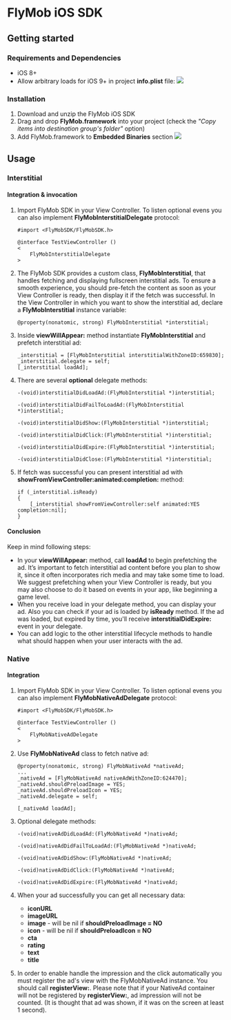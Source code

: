 # FlyMob iOS SDK

## Getting started
### Requirements and Dependencies
* iOS 8+
* Allow arbitrary loads for iOS 9+ in project **info.plist** file:
![](https://cloud.githubusercontent.com/assets/1261116/16084221/051bb8a6-3329-11e6-998b-c62ff5239e57.png)

### Installation
1. Download and unzip the FlyMob iOS SDK
2. Drag and drop **FlyMob.framework** into your project (check the *"Copy items into destination group's folder"* option)
3. Add FlyMob.framework to **Embedded Binaries** section
![](https://cloud.githubusercontent.com/assets/1261116/16084222/06ee55a8-3329-11e6-9815-68039e73d52f.png)


## Usage
### Interstitial
#### Integration & invocation
1. Import FlyMob SDK in your View Controller. To listen optional evens you can also implement **FlyMobInterstitialDelegate** protocol:

    ```objc
    #import <FlyMobSDK/FlyMobSDK.h>
    
    @interface TestViewController ()
    <
        FlyMobInterstitialDelegate
    >
    ```
2. The FlyMob SDK provides a custom class, **FlyMobInterstitial**, that handles fetching and displaying fullscreen interstitial ads. To ensure a smooth experience, you should pre-fetch the content as soon as your View Controller is ready, then display it if the fetch was successful. In the View Controller in which you want to show the interstitial ad, declare a **FlyMobInterstitial** instance variable:

    ```objc
    @property(nonatomic, strong) FlyMobInterstitial *interstitial;
    ```
3. Inside **viewWillAppear:** method instantiate **FlyMobInterstitial** and prefetch interstitial ad:

    ```objc
    _interstitial = [FlyMobInterstitial interstitialWithZoneID:659830];
    _interstitial.delegate = self;
    [_interstitial loadAd];
    ```
4. There are several **optional** delegate methods:

    ```objc
    -(void)interstitialDidLoadAd:(FlyMobInterstitial *)interstitial;
        
    -(void)interstitialDidFailToLoadAd:(FlyMobInterstitial *)interstitial;
     
    -(void)interstitialDidShow:(FlyMobInterstitial *)interstitial;
     
    -(void)interstitialDidClick:(FlyMobInterstitial *)interstitial;
     
    -(void)interstitialDidExpire:(FlyMobInterstitial *)interstitial;
     
    -(void)interstitialDidClose:(FlyMobInterstitial *)interstitial;
    ```
5. If fetch was successful you can present interstitial ad with **showFromViewController:animated:completion:** method:

    ```objc
    if (_interstitial.isReady)
    {
        [_interstitial showFromViewController:self animated:YES completion:nil];
    }
    ```

#### Conclusion
Keep in mind following steps:
* In your **viewWillAppear:** method, call **loadAd** to begin prefetching the ad. It’s important to fetch interstitial ad content before you plan to show it, since it often incorporates rich media and may take some time to load. We suggest prefetching when your View Controller is ready, but you may also choose to do it based on events in your app, like beginning a game level.
* When you receive load in your delegate method, you can display your ad. Also you can check if your ad is loaded by **isReady** method. If the ad was loaded, but expired by time, you'll receive **interstitialDidExpire:** event in your delegate.
* You can add logic to the other interstitial lifecycle methods to handle what should happen when your user interacts with the ad.

### Native
#### Integration
1. Import FlyMob SDK in your View Controller. To listen optional evens you can also implement **FlyMobNativeAdDelegate** protocol:

    ```objc
    #import <FlyMobSDK/FlyMobSDK.h>
        
    @interface TestViewController ()
    <
        FlyMobNativeAdDelegate
    >
    ```
2. Use **FlyMobNativeAd** class to fetch native ad:

    ```objc
    @property(nonatomic, strong) FlyMobNativeAd *nativeAd;
    ...
    _nativeAd = [FlyMobNativeAd nativeAdWithZoneID:624470];
    _nativeAd.shouldPreloadImage = YES;
    _nativeAd.shouldPreloadIcon = YES;
    _nativeAd.delegate = self;
        
    [_nativeAd loadAd];
    ```
3. Optional delegate methods:

    ```objc
    -(void)nativeAdDidLoadAd:(FlyMobNativeAd *)nativeAd;
        
    -(void)nativeAdDidFailToLoadAd:(FlyMobNativeAd *)nativeAd;
        
    -(void)nativeAdDidShow:(FlyMobNativeAd *)nativeAd;
        
    -(void)nativeAdDidClick:(FlyMobNativeAd *)nativeAd;
        
    -(void)nativeAdDidExpire:(FlyMobNativeAd *)nativeAd;
    ```
4. When your ad successfully you can get all necessary data:

    * **iconURL**
    * **imageURL**
    * **image** - will be nil if **shouldPreloadImage = NO** 
    * **icon** - will be nil if **shouldPreloadIcon = NO** 
    * **cta**
    * **rating**
    * **text**
    * **title**
5. In order to enable handle the impression and the click automatically you must register the ad's view with the FlyMobNativeAd instance. You should call **registerView:**. Please note that if your NativeAd container will not be registered by **registerView:**, ad impression will not be counted. (It is thought that ad was shown, if it was on the screen at least 1 second).
